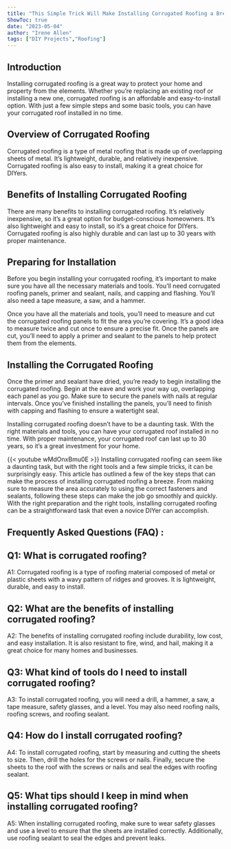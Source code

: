 ```yaml
---
title: "This Simple Trick Will Make Installing Corrugated Roofing a Breeze!"
ShowToc: true 
date: "2023-05-04"
author: "Irene Allen" 
tags: ["DIY Projects","Roofing"]
---
```

## Introduction
Installing corrugated roofing is a great way to protect your home and property from the elements. Whether you’re replacing an existing roof or installing a new one, corrugated roofing is an affordable and easy-to-install option. With just a few simple steps and some basic tools, you can have your corrugated roof installed in no time. 

## Overview of Corrugated Roofing
Corrugated roofing is a type of metal roofing that is made up of overlapping sheets of metal. It’s lightweight, durable, and relatively inexpensive. Corrugated roofing is also easy to install, making it a great choice for DIYers. 

## Benefits of Installing Corrugated Roofing
There are many benefits to installing corrugated roofing. It’s relatively inexpensive, so it’s a great option for budget-conscious homeowners. It’s also lightweight and easy to install, so it’s a great choice for DIYers. Corrugated roofing is also highly durable and can last up to 30 years with proper maintenance. 

## Preparing for Installation
Before you begin installing your corrugated roofing, it’s important to make sure you have all the necessary materials and tools. You’ll need corrugated roofing panels, primer and sealant, nails, and capping and flashing. You’ll also need a tape measure, a saw, and a hammer. 

Once you have all the materials and tools, you’ll need to measure and cut the corrugated roofing panels to fit the area you’re covering. It’s a good idea to measure twice and cut once to ensure a precise fit. Once the panels are cut, you’ll need to apply a primer and sealant to the panels to help protect them from the elements. 

## Installing the Corrugated Roofing
Once the primer and sealant have dried, you’re ready to begin installing the corrugated roofing. Begin at the eave and work your way up, overlapping each panel as you go. Make sure to secure the panels with nails at regular intervals. Once you’ve finished installing the panels, you’ll need to finish with capping and flashing to ensure a watertight seal. 

Installing corrugated roofing doesn’t have to be a daunting task. With the right materials and tools, you can have your corrugated roof installed in no time. With proper maintenance, your corrugated roof can last up to 30 years, so it’s a great investment for your home.

{{< youtube wMdOnxBmu0E >}} 
Installing corrugated roofing can seem like a daunting task, but with the right tools and a few simple tricks, it can be surprisingly easy. This article has outlined a few of the key steps that can make the process of installing corrugated roofing a breeze. From making sure to measure the area accurately to using the correct fasteners and sealants, following these steps can make the job go smoothly and quickly. With the right preparation and the right tools, installing corrugated roofing can be a straightforward task that even a novice DIYer can accomplish.

## Frequently Asked Questions (FAQ) :
## Q1: What is corrugated roofing?
A1: Corrugated roofing is a type of roofing material composed of metal or plastic sheets with a wavy pattern of ridges and grooves. It is lightweight, durable, and easy to install.

## Q2: What are the benefits of installing corrugated roofing?
A2: The benefits of installing corrugated roofing include durability, low cost, and easy installation. It is also resistant to fire, wind, and hail, making it a great choice for many homes and businesses.

## Q3: What kind of tools do I need to install corrugated roofing?
A3: To install corrugated roofing, you will need a drill, a hammer, a saw, a tape measure, safety glasses, and a level. You may also need roofing nails, roofing screws, and roofing sealant.

## Q4: How do I install corrugated roofing?
A4: To install corrugated roofing, start by measuring and cutting the sheets to size. Then, drill the holes for the screws or nails. Finally, secure the sheets to the roof with the screws or nails and seal the edges with roofing sealant.

## Q5: What tips should I keep in mind when installing corrugated roofing?
A5: When installing corrugated roofing, make sure to wear safety glasses and use a level to ensure that the sheets are installed correctly. Additionally, use roofing sealant to seal the edges and prevent leaks.





